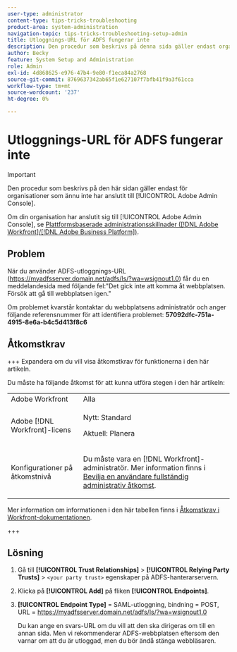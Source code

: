 ```yaml
---
user-type: administrator
content-type: tips-tricks-troubleshooting
product-area: system-administration
navigation-topic: tips-tricks-troubleshooting-setup-admin
title: Utloggnings-URL för ADFS fungerar inte
description: Den procedur som beskrivs på denna sida gäller endast organisationer som ännu inte har anslutit sig till Adobe Admin Console.
author: Becky
feature: System Setup and Administration
role: Admin
exl-id: 4d868625-e976-47b4-9e80-f1eca84a2768
source-git-commit: 8769637342ab65f1e627107f7bfb41f9a3f61cca
workflow-type: tm+mt
source-wordcount: '237'
ht-degree: 0%

---
```


# Utloggnings-URL för ADFS fungerar inte

<!-- Audited: 1/2024 -->

>[!IMPORTANT]
>
>Den procedur som beskrivs på den här sidan gäller endast för organisationer som ännu inte har anslutit till [!UICONTROL Adobe Admin Console].
>
>Om din organisation har anslutit sig till [!UICONTROL Adobe Admin Console], se [Plattformsbaserade administrationsskillnader ([!DNL Adobe Workfront]/[!DNL Adobe Business Platform])](../../administration-and-setup/get-started-wf-administration/actions-in-admin-console.md).

## Problem

När du använder ADFS-utloggnings-URL (https://myadfsserver.domain.net/adfs/ls/?wa=wsignout1.0) får du en meddelandesida med följande fel:&quot;Det gick inte att komma åt webbplatsen. Försök att gå till webbplatsen igen.&quot;

Om problemet kvarstår kontaktar du webbplatsens administratör och anger följande referensnummer för att identifiera problemet: **57092dfc-751a-4915-8e6a-b4c5d413f8c6**

## Åtkomstkrav

+++ Expandera om du vill visa åtkomstkrav för funktionerna i den här artikeln.

Du måste ha följande åtkomst för att kunna utföra stegen i den här artikeln:

<table style="table-layout:auto"> 
 <col> 
 <col> 
 <tbody> 
  <tr> 
   <td role="rowheader">Adobe Workfront</td> 
   <td>Alla</td> 
  </tr> 
  <tr> 
   <td role="rowheader">Adobe [!DNL Workfront]-licens</td> 
   <td> 
   <p>Nytt: Standard</p>
   <p>Aktuell: Planera</p></td> 
  </tr> 
  <tr> 
   <td role="rowheader">Konfigurationer på åtkomstnivå</td> 
   <td> <p>Du måste vara en [!DNL Workfront]-administratör. Mer information finns i <a href="../../administration-and-setup/add-users/configure-and-grant-access/grant-a-user-full-administrative-access.md" class="MCXref xref">Bevilja en användare fullständig administrativ åtkomst</a>.</p>  </td> 
  </tr> 
 </tbody> 
</table>

Mer information om informationen i den här tabellen finns i [Åtkomstkrav i Workfront-dokumentationen](/help/quicksilver/administration-and-setup/add-users/access-levels-and-object-permissions/access-level-requirements-in-documentation.md).

+++

## Lösning

1. Gå till **[!UICONTROL Trust Relationships]** > **[!UICONTROL Relying Party Trusts]** > `<your party trust>` egenskaper på ADFS-hanterarservern.

1. Klicka på **[!UICONTROL Add]** på fliken **[!UICONTROL Endpoints]**.

1. **[!UICONTROL Endpoint Type]** = SAML-utloggning, bindning = POST, URL = https://myadfsserver.domain.net/adfs/ls/?wa=wsignout1.0

   Du kan ange en svars-URL om du vill att den ska dirigeras om till en annan sida. Men vi rekommenderar ADFS-webbplatsen eftersom den varnar om att du är utloggad, men du bör ändå stänga webbläsaren.
